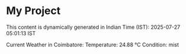 # My Project

This content is dynamically generated in Indian Time (IST): 2025-07-27 05:01:13 IST


Current Weather in Coimbatore:
Temperature: 24.88 °C
Condition: mist
